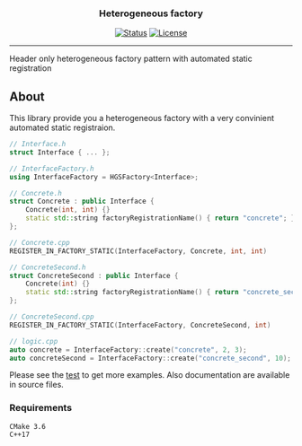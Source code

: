 <h3 align="center">Heterogeneous factory</h3>

<div align="center">

  [![Status](https://img.shields.io/badge/status-active-success.svg)]()
  [![License](https://img.shields.io/badge/license-MIT-blue.svg)](/LICENSE)

</div>

---

<p align="left"> Header only heterogeneous factory pattern with automated static registration
    <br>
</p>

## About <a name = "about"></a>
This library provide you a heterogeneous factory with a very convinient automated static registraion.
```c++
// Interface.h
struct Interface { ... };

// InterfaceFactory.h
using InterfaceFactory = HGSFactory<Interface>;

// Concrete.h
struct Concrete : public Interface {
    Concrete(int, int) {}
    static std::string factoryRegistrationName() { return "concrete"; }
};

// Concrete.cpp
REGISTER_IN_FACTORY_STATIC(InterfaceFactory, Concrete, int, int)

// ConcreteSecond.h
struct ConcreteSecond : public Interface {
    Concrete(int) {}
    static std::string factoryRegistrationName() { return "concrete_second"; }
};

// ConcreteSecond.cpp
REGISTER_IN_FACTORY_STATIC(InterfaceFactory, ConcreteSecond, int)

// logic.cpp
auto concrete = InterfaceFactory::create("concrete", 2, 3);
auto concreteSecond = InterfaceFactory::create("concrete_second", 10);
```

Please see the [test](https://github.com/farmovit/heterogeneous_factory/blob/master/test/factory_test.cpp) to get more examples.
Also documentation are available in source files.

### Requirements
```
CMake 3.6
C++17
```

